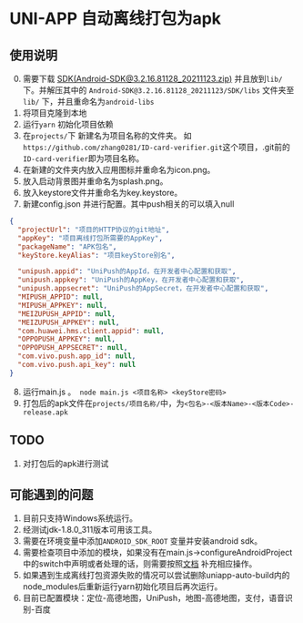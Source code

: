 # UNI-APP 自动离线打包为apk

## 使用说明

0. 需要下载 [SDK(Android-SDK@3.2.16.81128_20211123.zip)](https://nativesupport.dcloud.net.cn/AppDocs/download/android) 并且放到``` lib/ ``` 下。并解压其中的 ``` Android-SDK@3.2.16.81128_20211123/SDK/libs ``` 文件夹至``` lib/ ``` 下，并且重命名为``` android-libs ```
1. 将项目克隆到本地
2. 运行``` yarn ``` 初始化项目依赖
3. 在``` projects/ ```下 新建名为项目名称的文件夹。
如 ``` https://github.com/zhang0281/ID-card-verifier.git ```这个项目，.git前的``` ID-card-verifier ```即为项目名称。
4. 在新建的文件夹内放入应用图标并重命名为icon.png。
5. 放入启动背景图并重命名为splash.png。
6. 放入keystore文件并重命名为key.keystore。
7. 新建config.json 并进行配置。其中push相关的可以填入null
```json
{
  "projectUrl": "项目的HTTP协议的git地址",
  "appKey": "项目离线打包所需要的AppKey",
  "packageName": "APK包名",
  "keyStore.keyAlias": "项目keyStore别名",

  "unipush.appid": "UniPush的AppId，在开发者中心配置和获取",
  "unipush.appkey": "UniPush的AppKey，在开发者中心配置和获取",
  "unipush.appsecret": "UniPush的AppSecret，在开发者中心配置和获取",
  "MIPUSH_APPID": null,
  "MIPUSH_APPKEY": null,
  "MEIZUPUSH_APPID": null,
  "MEIZUPUSH_APPKEY": null,
  "com.huawei.hms.client.appid": null,
  "OPPOPUSH_APPKEY": null,
  "OPPOPUSH_APPSECRET": null,
  "com.vivo.push.app_id": null,
  "com.vivo.push.api_key": null
}
```
8. 运行main.js 。```  node main.js <项目名称> <keyStore密码> ```
9. 打包后的apk文件在``` projects/项目名称/ ```中，为``` <包名>-<版本Name>-<版本Code>-release.apk ```

## TODO

1. 对打包后的apk进行测试

## 可能遇到的问题

1. 目前只支持Windows系统运行。
2. 经测试jdk-1.8.0_311版本可用该工具。
3. 需要在环境变量中添加``` ANDROID_SDK_ROOT ``` 变量并安装android sdk。
4. 需要检查项目中添加的模块，如果没有在main.js->configureAndroidProject 中的switch中声明或者处理的话，则需要按照[文档](https://nativesupport.dcloud.net.cn/AppDocs/usemodule/androidModuleConfig/geolocation) 补充相应操作。
5. 如果遇到生成离线打包资源失败的情况可以尝试删除uniapp-auto-build内的node_modules后重新运行yarn初始化项目后再次运行。
6. 目前已配置模块：定位-高德地图，UniPush，地图-高德地图，支付，语音识别-百度
